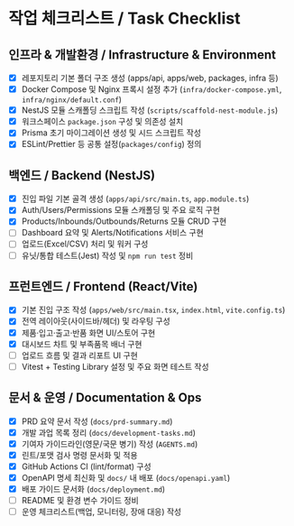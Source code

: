 # 작업 체크리스트 / Task Checklist

## 인프라 & 개발환경 / Infrastructure & Environment

- [x] 레포지토리 기본 폴더 구조 생성 (apps/api, apps/web, packages, infra 등)
- [x] Docker Compose 및 Nginx 프록시 설정 추가 (`infra/docker-compose.yml`, `infra/nginx/default.conf`)
- [x] NestJS 모듈 스캐폴딩 스크립트 작성 (`scripts/scaffold-nest-module.js`)
- [x] 워크스페이스 `package.json` 구성 및 의존성 설치
- [x] Prisma 초기 마이그레이션 생성 및 시드 스크립트 작성
- [x] ESLint/Prettier 등 공통 설정(`packages/config`) 정의

## 백엔드 / Backend (NestJS)

- [x] 진입 파일 기본 골격 생성 (`apps/api/src/main.ts`, `app.module.ts`)
- [x] Auth/Users/Permissions 모듈 스캐폴딩 및 주요 로직 구현
- [x] Products/Inbounds/Outbounds/Returns 모듈 CRUD 구현
- [ ] Dashboard 요약 및 Alerts/Notifications 서비스 구현
- [ ] 업로드(Excel/CSV) 처리 및 워커 구성
- [ ] 유닛/통합 테스트(Jest) 작성 및 `npm run test` 정비

## 프런트엔드 / Frontend (React/Vite)

- [x] 기본 진입 구조 작성 (`apps/web/src/main.tsx`, `index.html`, `vite.config.ts`)
- [x] 전역 레이아웃(사이드바/헤더) 및 라우팅 구성
- [x] 제품·입고·출고·반품 화면 UI/스토어 구현
- [x] 대시보드 차트 및 부족품목 배너 구현
- [ ] 업로드 흐름 및 결과 리포트 UI 구현
- [ ] Vitest + Testing Library 설정 및 주요 화면 테스트 작성

## 문서 & 운영 / Documentation & Ops

- [x] PRD 요약 문서 작성 (`docs/prd-summary.md`)
- [x] 개발 과업 목록 정리 (`docs/development-tasks.md`)
- [x] 기여자 가이드라인(영문/국문 병기) 작성 (`AGENTS.md`)
- [x] 린트/포맷 검사 명령 문서화 및 적용
- [x] GitHub Actions CI (lint/format) 구성
- [x] OpenAPI 명세 최신화 및 `docs/` 내 배포 (`docs/openapi.yaml`)
- [x] 배포 가이드 문서화 (`docs/deployment.md`)
- [ ] README 및 환경 변수 가이드 정비
- [ ] 운영 체크리스트(백업, 모니터링, 장애 대응) 작성
